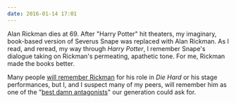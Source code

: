 ```yaml
---
date: 2016-01-14 17:01
---
```

Alan Rickman dies at 69. After "Harry Potter" hit theaters, my imaginary, book-based version of Severus Snape was replaced with Alan Rickman. As I read, and reread, my way through _Harry Potter_, I remember Snape's dialogue taking on Rickman's permeating, apathetic tone. For me, Rickman made the books better. 

Many people [will remember Rickman](http://www.nytimes.com/2016/01/15/obituaries/alan-rickman-dies-at-69.html) for his role in _Die Hard_ or his stage performances, but I, and I suspect many of my peers, will remember him as one of the "[best damn antagonists][new-yorker]" our generation could ask for. 

[new-yorker]: http://www.newyorker.com/cartoons/daily-cartoon/bonus-daily-cartoon-remembering-alan-rickman